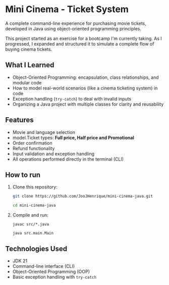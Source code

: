 # Mini Cinema - Ticket System

A complete command-line experience for purchasing movie tickets, developed in Java using object-oriented programming principles.

This project started as an exercise for a bootcamp I'm currently taking. As I progressed, I expanded and structured it to simulate a complete flow of buying cinema tickets.

## What I Learned

- Object-Oriented Programming: encapsulation, class relationships, and modular code
- How to model real-world scenarios (like a cinema ticketing system) in code
- Exception handling (`try-catch`) to deal with invalid inputs
- Organizing a Java project with multiple classes for clarity and reusability

## Features

- Movie and language selection
- model.Ticket types: **Full price, Half price and Promotional**
- Order confirmation
- Refund functionality
- Input validation and exception handling
- All operations performed directly in the terminal (CLI)

## How to run
1. Clone this repository:
   ```bash
   git clone https://github.com/JooJHenrique/mini-cinema-java.git

   cd mini-cinema-java
   ```
2. Compile and run:
    ```base
    javac src/*.java

    java src.main.Main
    ```
## Technologies Used

- JDK 21
- Command-line interface (CLI)
- Object-Oriented Programming (OOP)
- Basic exception handling with `try-catch`
